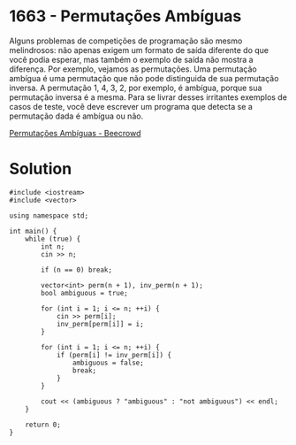 # 1663 - Permutações Ambíguas

Alguns problemas de competições de programação são mesmo melindrosos: não apenas exigem um formato de saída diferente do que você podia esperar, mas também o exemplo de saída não mostra a diferença. Por exemplo, vejamos as permutações.
Uma permutação ambígua é uma permutação que não pode distinguida de sua permutação inversa. A permutação 1, 4, 3, 2, por exemplo, é ambígua, porque sua permutação inversa é a mesma. Para se livrar desses irritantes exemplos de casos de teste, você deve escrever um programa que detecta se a permutação dada é ambígua ou não.

[Permutações Ambíguas - Beecrowd](https://www.beecrowd.com.br/judge/pt/problems/view/1663)

# Solution

```
#include <iostream>
#include <vector>

using namespace std;

int main() {
    while (true) {
        int n;
        cin >> n;

        if (n == 0) break;

        vector<int> perm(n + 1), inv_perm(n + 1);
        bool ambiguous = true;

        for (int i = 1; i <= n; ++i) {
            cin >> perm[i];
            inv_perm[perm[i]] = i;
        }

        for (int i = 1; i <= n; ++i) {
            if (perm[i] != inv_perm[i]) {
                ambiguous = false;
                break;
            }
        }

        cout << (ambiguous ? "ambiguous" : "not ambiguous") << endl;
    }

    return 0;
}
```